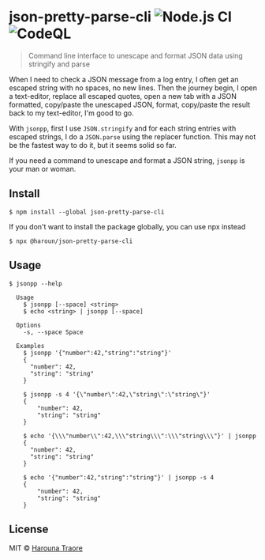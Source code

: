 # json-pretty-parse-cli ![Node.js CI](https://github.com/haroun/json-pretty-parse-cli/workflows/Node.js%20CI/badge.svg) ![CodeQL](https://github.com/haroun/json-pretty-parse-cli/workflows/CodeQL/badge.svg)

> Command line interface to unescape and format JSON data using stringify and parse

When I need to check a JSON message from a log entry, I often get an escaped string with no spaces, no new lines.
Then the journey begin, I open a text-editor, replace all escaped quotes, open a new tab with a JSON formatted, copy/paste the unescaped JSON, format, copy/paste the result back to my text-editor, I'm good to go.

With `jsonpp`, first I use `JSON.stringify` and for each string entries with escaped strings, I do a `JSON.parse` using the replacer function.
This may not be the fastest way to do it, but it seems solid so far.

If you need a command to unescape and format a JSON string, `jsonpp` is your man or woman.


## Install

```
$ npm install --global json-pretty-parse-cli
```

If you don't want to install the package globally, you can use npx instead

```
$ npx @haroun/json-pretty-parse-cli
```


## Usage

```
$ jsonpp --help

  Usage
    $ jsonpp [--space] <string>
    $ echo <string> | jsonpp [--space]

  Options
    -s, --space Space

  Examples
    $ jsonpp '{"number":42,"string":"string"}'
    {
      "number": 42,
      "string": "string"
    }

    $ jsonpp -s 4 '{\"number\":42,\"string\":\"string\"}'
    {
        "number": 42,
        "string": "string"
    }

    $ echo '{\\\"number\\":42,\\\"string\\\":\\\"string\\\"}' | jsonpp
    {
      "number": 42,
      "string": "string"
    }

    $ echo '{"number":42,"string":"string"}' | jsonpp -s 4
    {
        "number": 42,
        "string": "string"
    }
```


## License

MIT © [Harouna Traore](https://github.com/haroun)
